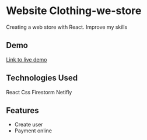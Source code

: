 # Website Clothing-we-store

Creating a web store with React.
Improve my skills


## Demo

[Link to live demo](https://jolly-taiyaki-f89780.netlify.app/)

## Technologies Used

React
Css
Firestorm
Netifly

## Features

- Create user
- Payment online


